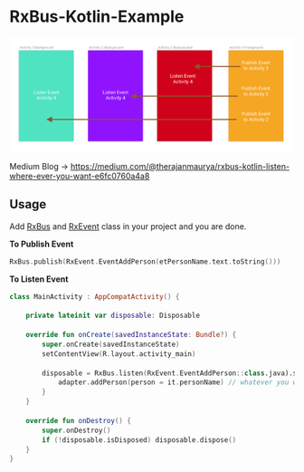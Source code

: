 # RxBus-Kotlin-Example
![RxBus Example](art/RxBus.png)

Medium Blog -> https://medium.com/@therajanmaurya/rxbus-kotlin-listen-where-ever-you-want-e6fc0760a4a8

Usage
-----

Add [RxBus](RxBus.kt) and [RxEvent](RxEvent.kt) class in your project and you are done.

**To Publish Event**

```kt
RxBus.publish(RxEvent.EventAddPerson(etPersonName.text.toString()))
```

**To Listen Event**

```kt
class MainActivity : AppCompatActivity() {

    private lateinit var disposable: Disposable

    override fun onCreate(savedInstanceState: Bundle?) {
        super.onCreate(savedInstanceState)
        setContentView(R.layout.activity_main)

        disposable = RxBus.listen(RxEvent.EventAddPerson::class.java).subscribe {
            adapter.addPerson(person = it.personName) // whatever you wanna do with data
        }
    }

    override fun onDestroy() {
        super.onDestroy()
        if (!disposable.isDisposed) disposable.dispose()
    }
}

```
